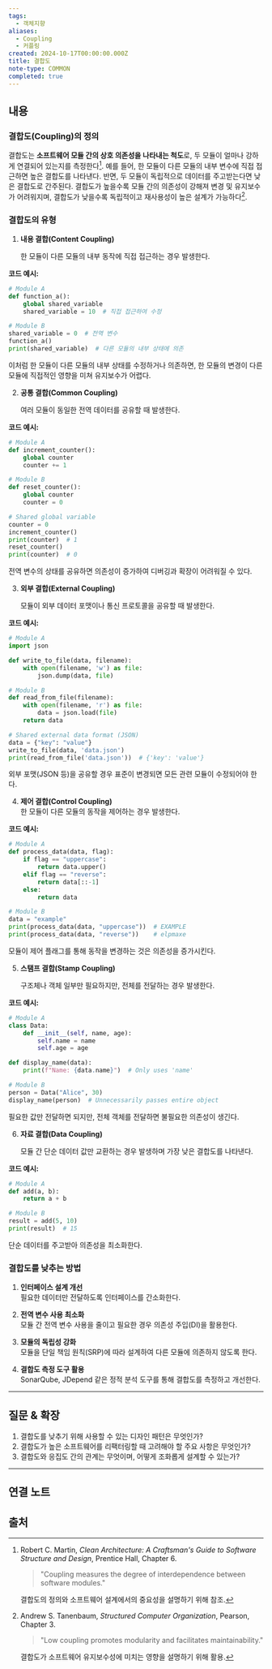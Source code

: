 ```yaml
---
tags:
  - 객체지향
aliases:
  - Coupling
  - 커플링
created: 2024-10-17T00:00:00.000Z
title: 결합도
note-type: COMMON
completed: true
---
```

## 내용

### 결합도(Coupling)의 정의

결합도는 **소프트웨어 모듈 간의 상호 의존성을 나타내는 척도**로, 두 모듈이 얼마나 강하게 연결되어 있는지를 측정한다[^1].
예를 들어, 한 모듈이 다른 모듈의 내부 변수에 직접 접근하면 높은 결합도를 나타낸다. 반면, 두 모듈이 독립적으로 데이터를 주고받는다면 낮은 결합도로 간주된다.
결합도가 높을수록 모듈 간의 의존성이 강해져 변경 및 유지보수가 어려워지며, 결합도가 낮을수록 독립적이고 재사용성이 높은 설계가 가능하다[^2].

### 결합도의 유형

1. **내용 결합(Content Coupling)**  

   한 모듈이 다른 모듈의 내부 동작에 직접 접근하는 경우 발생한다.  

**코드 예시:**
```python
# Module A
def function_a():
    global shared_variable
    shared_variable = 10  # 직접 접근하여 수정

# Module B
shared_variable = 0  # 전역 변수
function_a()
print(shared_variable)  # 다른 모듈의 내부 상태에 의존
```

이처럼 한 모듈이 다른 모듈의 내부 상태를 수정하거나 의존하면, 한 모듈의 변경이 다른 모듈에 직접적인 영향을 미쳐 유지보수가 어렵다.

2. **공통 결합(Common Coupling)**  

   여러 모듈이 동일한 전역 데이터를 공유할 때 발생한다.

**코드 예시:**

```python
# Module A
def increment_counter():
    global counter
    counter += 1

# Module B
def reset_counter():
    global counter
    counter = 0

# Shared global variable
counter = 0
increment_counter()
print(counter)  # 1
reset_counter()
print(counter)  # 0

```

전역 변수의 상태를 공유하면 의존성이 증가하여 디버깅과 확장이 어려워질 수 있다.

3. **외부 결합(External Coupling)**  
   
   모듈이 외부 데이터 포맷이나 통신 프로토콜을 공유할 때 발생한다.

**코드 예시:**

```python
# Module A
import json

def write_to_file(data, filename):
    with open(filename, 'w') as file:
        json.dump(data, file)

# Module B
def read_from_file(filename):
    with open(filename, 'r') as file:
        data = json.load(file)
    return data

# Shared external data format (JSON)
data = {"key": "value"}
write_to_file(data, 'data.json')
print(read_from_file('data.json'))  # {'key': 'value'}

```

외부 포맷(JSON 등)을 공유할 경우 표준이 변경되면 모든 관련 모듈이 수정되어야 한다.

4. **제어 결합(Control Coupling)**  
   한 모듈이 다른 모듈의 동작을 제어하는 경우 발생한다.

**코드 예시:**

```python
# Module A
def process_data(data, flag):
    if flag == "uppercase":
        return data.upper()
    elif flag == "reverse":
        return data[::-1]
    else:
        return data

# Module B
data = "example"
print(process_data(data, "uppercase"))  # EXAMPLE
print(process_data(data, "reverse"))    # elpmaxe

```

모듈이 제어 플래그를 통해 동작을 변경하는 것은 의존성을 증가시킨다.

5. **스탬프 결합(Stamp Coupling)**  

   구조체나 객체 일부만 필요하지만, 전체를 전달하는 경우 발생한다.

**코드 예시:**

```python
# Module A
class Data:
    def __init__(self, name, age):
        self.name = name
        self.age = age

def display_name(data):
    print(f"Name: {data.name}")  # Only uses 'name'

# Module B
person = Data("Alice", 30)
display_name(person)  # Unnecessarily passes entire object

```

필요한 값만 전달하면 되지만, 전체 객체를 전달하면 불필요한 의존성이 생긴다.

6. **자료 결합(Data Coupling)**  

   모듈 간 단순 데이터 값만 교환하는 경우 발생하며 가장 낮은 결합도를 나타낸다.

**코드 예시:**

```python
# Module A
def add(a, b):
    return a + b

# Module B
result = add(5, 10)
print(result)  # 15

```

단순 데이터를 주고받아 의존성을 최소화한다.

### 결합도를 낮추는 방법

1. **인터페이스 설계 개선**  
   필요한 데이터만 전달하도록 인터페이스를 간소화한다.

2. **전역 변수 사용 최소화**  
   모듈 간 전역 변수 사용을 줄이고 필요한 경우 의존성 주입(DI)을 활용한다.

3. **모듈의 독립성 강화**  
   모듈을 단일 책임 원칙(SRP)에 따라 설계하여 다른 모듈에 의존하지 않도록 한다.

4. **결합도 측정 도구 활용**  
   SonarQube, JDepend 같은 정적 분석 도구를 통해 결합도를 측정하고 개선한다.

---

## 질문 & 확장

1. 결합도를 낮추기 위해 사용할 수 있는 디자인 패턴은 무엇인가?
2. 결합도가 높은 소프트웨어를 리팩터링할 때 고려해야 할 주요 사항은 무엇인가?
3. 결합도와 응집도 간의 관계는 무엇이며, 어떻게 조화롭게 설계할 수 있는가?

---

## 연결 노트



## 출처

[^1]: Robert C. Martin, *Clean Architecture: A Craftsman's Guide to Software Structure and Design*, Prentice Hall, Chapter 6.

    > "Coupling measures the degree of interdependence between software modules."

    결합도의 정의와 소프트웨어 설계에서의 중요성을 설명하기 위해 참조.

[^2]: Andrew S. Tanenbaum, *Structured Computer Organization*, Pearson, Chapter 3.

    > "Low coupling promotes modularity and facilitates maintainability."

    결합도가 소프트웨어 유지보수성에 미치는 영향을 설명하기 위해 활용.
